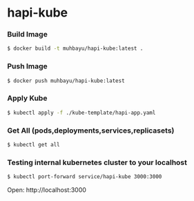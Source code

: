# hapi-kube

### Build Image
```bash
$ docker build -t muhbayu/hapi-kube:latest .
```

### Push Image
```bash
$ docker push muhbayu/hapi-kube:latest
```

### Apply Kube
```bash
$ kubectl apply -f ./kube-template/hapi-app.yaml
```

### Get All (pods,deployments,services,replicasets)
```bash
$ kubectl get all
```

### Testing internal kubernetes cluster to your localhost
```bash
$ kubectl port-forward service/hapi-kube 3000:3000
```
Open: http://localhost:3000